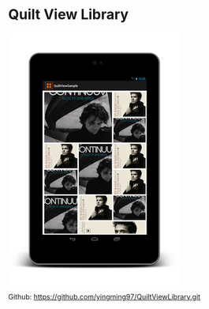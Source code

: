# Quilt View Library

![QuiltView](image/img_quilt_view_library.png)

Github: https://github.com/yingming97/QuiltViewLibrary.git